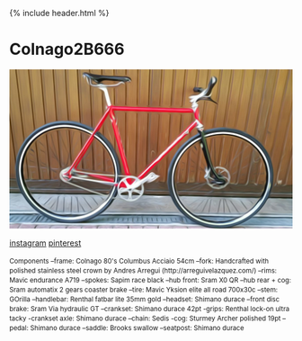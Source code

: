 {% include header.html %}

# Colnago2B666

![velominds](Colnago2B666.jpg)

<a href="https://www.instagram.com/velominds/">instagram</a>  <a href="https://www.pinterest.ch/velominds/circular-concept-iii/">pinterest</a> 

<small> 
Components
–frame: Colnago 80's Columbus Acciaio 54cm
–fork: Handcrafted with polished stainless steel crown by Andres Arregui (http://arreguivelazquez.com/) 
–rims: Mavic endurance A719
–spokes: Sapim race black
–hub front: Sram X0 QR 
–hub rear + cog: Sram automatix 2 gears coaster brake
–tire: Mavic Yksion elite all road 700x30c
–stem: GOrilla
–handlebar: Renthal fatbar lite 35mm gold
–headset: Shimano durace
–front disc brake: Sram Via hydraulic GT
–crankset: Shimano durace 42pt
-grips: Renthal lock-on ultra tacky
-crankset axle: Shimano durace
–chain: Sedis
-cog: Sturmey Archer polished 19pt
–pedal: Shimano durace
–saddle: Brooks swallow
–seatpost: Shimano durace
</small>

